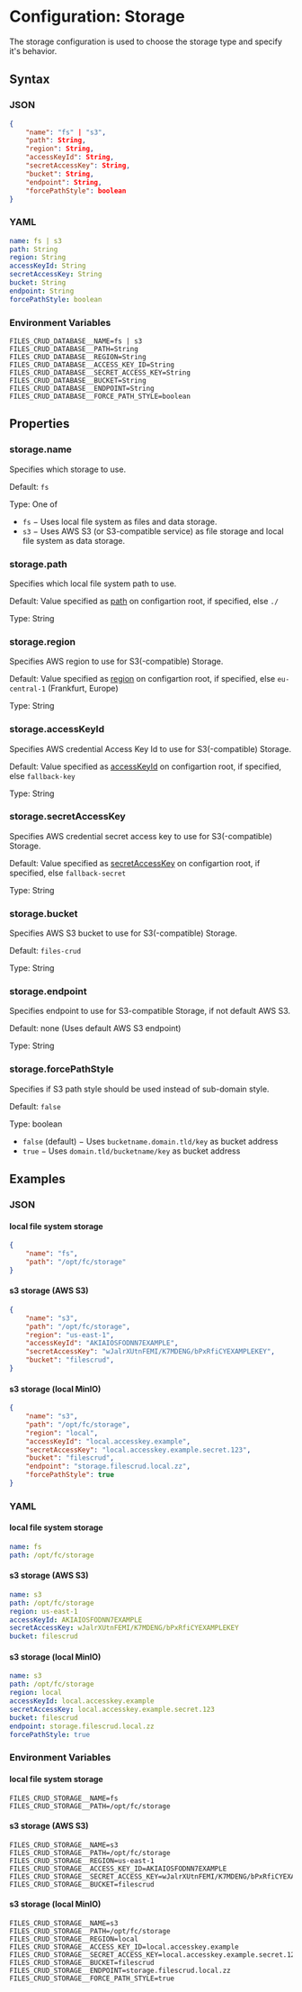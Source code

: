 # Configuration: Storage

The storage configuration is used to choose the storage type and specify it's behavior.

## Syntax

### JSON

```json
{
    "name": "fs" | "s3",
    "path": String,
    "region": String,
    "accessKeyId": String,
    "secretAccessKey": String,
    "bucket": String,
    "endpoint": String,
    "forcePathStyle": boolean
}
```

### YAML

```yaml
name: fs | s3
path: String
region: String
accessKeyId: String
secretAccessKey: String
bucket: String
endpoint: String
forcePathStyle: boolean
```

### Environment Variables

```properties
FILES_CRUD_DATABASE__NAME=fs | s3
FILES_CRUD_DATABASE__PATH=String
FILES_CRUD_DATABASE__REGION=String
FILES_CRUD_DATABASE__ACCESS_KEY_ID=String
FILES_CRUD_DATABASE__SECRET_ACCESS_KEY=String
FILES_CRUD_DATABASE__BUCKET=String
FILES_CRUD_DATABASE__ENDPOINT=String
FILES_CRUD_DATABASE__FORCE_PATH_STYLE=boolean
```

## Properties

### storage.name

Specifies which storage to use.

Default: `fs`

Type: One of
* `fs` &minus; Uses local file system as files and data storage.
* `s3` &minus; Uses AWS S3 (or S3-compatible service)
  as file storage and local file system as data storage.

### storage.path

Specifies which local file system path to use.

Default: Value specified as [path](/configuration/general#path) on configartion root,
if specified, else `./`

Type: String

### storage.region

Specifies AWS region to use for S3(-compatible) Storage.

Default: Value specified as [region](/configuration/general#region) on configartion root,
if specified, else `eu-central-1` (Frankfurt, Europe)

Type: String

### storage.accessKeyId

Specifies AWS credential Access Key Id to use for S3(-compatible) Storage.

Default: Value specified as [accessKeyId](/configuration/general#accesskeyid) on configartion root,
if specified, else `fallback-key`

Type: String

### storage.secretAccessKey

Specifies AWS credential secret access key to use for S3(-compatible) Storage.

Default: Value specified as [secretAccessKey](/configuration/general#secretaccesskey) on configartion root,
if specified, else `fallback-secret`

Type: String

### storage.bucket

Specifies AWS S3 bucket to use for S3(-compatible) Storage.

Default: `files-crud`

Type: String

### storage.endpoint

Specifies endpoint to use for S3-compatible Storage, if not default AWS S3.

Default: none (Uses default AWS S3 endpoint)

Type: String

### storage.forcePathStyle

Specifies if S3 path style should be used instead of sub-domain style.

Default: `false`

Type: boolean
* `false` (default) &minus; Uses `bucketname.domain.tld/key` as bucket address
* `true` &minus; Uses `domain.tld/bucketname/key` as bucket address

## Examples

### JSON

#### local file system storage
```json
{
    "name": "fs",
    "path": "/opt/fc/storage"
}
```

#### s3 storage (AWS S3)
```json
{
    "name": "s3",
    "path": "/opt/fc/storage",
    "region": "us-east-1",
    "accessKeyId": "AKIAIOSFODNN7EXAMPLE",
    "secretAccessKey": "wJalrXUtnFEMI/K7MDENG/bPxRfiCYEXAMPLEKEY",
    "bucket": "filescrud",
}
```

#### s3 storage (local MinIO)
```json
{
    "name": "s3",
    "path": "/opt/fc/storage",
    "region": "local",
    "accessKeyId": "local.accesskey.example",
    "secretAccessKey": "local.accesskey.example.secret.123",
    "bucket": "filescrud",
    "endpoint": "storage.filescrud.local.zz",
    "forcePathStyle": true
}
```

### YAML

#### local file system storage
```yaml
name: fs
path: /opt/fc/storage
```

#### s3 storage (AWS S3)
```yaml
name: s3
path: /opt/fc/storage
region: us-east-1
accessKeyId: AKIAIOSFODNN7EXAMPLE
secretAccessKey: wJalrXUtnFEMI/K7MDENG/bPxRfiCYEXAMPLEKEY
bucket: filescrud
```

#### s3 storage (local MinIO)
```yaml
name: s3
path: /opt/fc/storage
region: local
accessKeyId: local.accesskey.example
secretAccessKey: local.accesskey.example.secret.123
bucket: filescrud
endpoint: storage.filescrud.local.zz
forcePathStyle: true
```

### Environment Variables

#### local file system storage
```properties
FILES_CRUD_STORAGE__NAME=fs
FILES_CRUD_STORAGE__PATH=/opt/fc/storage
```

#### s3 storage (AWS S3)
```properties
FILES_CRUD_STORAGE__NAME=s3
FILES_CRUD_STORAGE__PATH=/opt/fc/storage
FILES_CRUD_STORAGE__REGION=us-east-1
FILES_CRUD_STORAGE__ACCESS_KEY_ID=AKIAIOSFODNN7EXAMPLE
FILES_CRUD_STORAGE__SECRET_ACCESS_KEY=wJalrXUtnFEMI/K7MDENG/bPxRfiCYEXAMPLEKEY
FILES_CRUD_STORAGE__BUCKET=filescrud
```

#### s3 storage (local MinIO)
```properties
FILES_CRUD_STORAGE__NAME=s3
FILES_CRUD_STORAGE__PATH=/opt/fc/storage
FILES_CRUD_STORAGE__REGION=local
FILES_CRUD_STORAGE__ACCESS_KEY_ID=local.accesskey.example
FILES_CRUD_STORAGE__SECRET_ACCESS_KEY=local.accesskey.example.secret.123
FILES_CRUD_STORAGE__BUCKET=filescrud
FILES_CRUD_STORAGE__ENDPOINT=storage.filescrud.local.zz
FILES_CRUD_STORAGE__FORCE_PATH_STYLE=true
```
